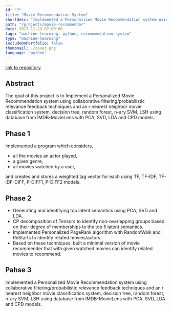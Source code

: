 ```yaml
---
id: "7"
title: "Movie Recommendation System"
shortdesc: "Implemented a Personalized Movie Recommendation system using collaborative filtering/probabilistic relevance feedback techniques."
path: "/projects/movie-recommender"
date: 2017-11-29 07:00:00
tags: "machine-learning, python, recommendation-system"
type: "machine-learning"
includeOnPortfolio: false
thumbnail: ./cover.png
language: "python"
---
```


[link to repository](https://github.com/theskullcrusher/MWDBProject)

## Abstract

The goal of this project is to Implement a Personalized Movie Recommendation system using collaborative filtering/probabilistic relevance feedback techniques and an r nearest neighbor movie classification system, decision tree, random forest, n-ary SVM, LSH using database from IMDB-MovieLens with PCA, SVD, LDA and CPD models.

## Phase 1

Implemented a program which considers,

- all the movies an actor played,
- a given genre,
- all movies watched by a user,

and creates and stores a weighted tag vector for each using TF, TF-IDF, TF-IDF-DIFF, P-DIFF1, P-DIFF2 models.

## Phase 2

- Generating and identifying top latent semantics using PCA, SVD and LDA.
- CP decomposition of Tensors to identify non-overlapping groups based on their degree of memberships to the top 5 latent semantics.
- Implemented Personalized PageRank algorithm with RandomWalk and ReStarts to identify related movies/actors.
- Based on these techniques, built a minimal version of movie recommender that with given watched movies can identify related movies to recommend.

## Pahse 3

Implemented a Personalized Movie Recommendation system using collaborative filtering/probabilistic relevance feedback techniques and an r nearest neighbor movie classification system, decision tree, random forest, n-ary SVM, LSH using database from IMDB-MovieLens with PCA, SVD, LDA and CPD models.
